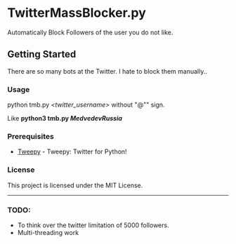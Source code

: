 # TwitterMassBlocker.py

Automatically Block Followers of the user you do not like.

## Getting Started

There are so many bots at the Twitter. I hate to block them manually..

### Usage

python tmb.py *<twitter_username>* without "@"" sign.

Like __python3 tmb.py *MedvedevRussia*__

### Prerequisites

* [Tweepy](https://github.com/tweepy/tweepy) - Tweepy: Twitter for Python!

### License

This project is licensed under the MIT License.

---
### TODO: 
* To think over the twitter limitation of 5000 followers.
* Multi-threading work